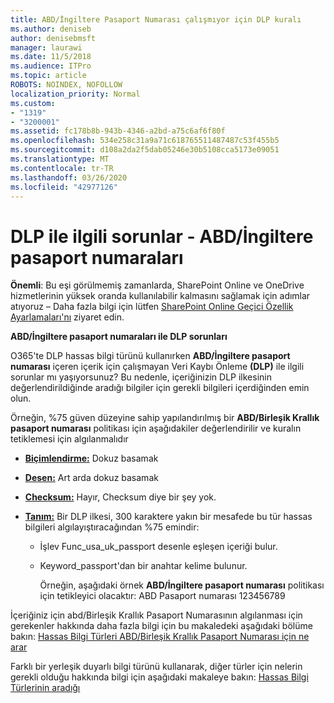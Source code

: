 ```yaml
---
title: ABD/İngiltere Pasaport Numarası çalışmıyor için DLP kuralı
ms.author: deniseb
author: denisebmsft
manager: laurawi
ms.date: 11/5/2018
ms.audience: ITPro
ms.topic: article
ROBOTS: NOINDEX, NOFOLLOW
localization_priority: Normal
ms.custom:
- "1319"
- "3200001"
ms.assetid: fc178b8b-943b-4346-a2bd-a75c6af6f80f
ms.openlocfilehash: 534e258c31a9a71c618765511487487c53f455b5
ms.sourcegitcommit: d108a2da2f5dab05246e30b5108cca5173e09051
ms.translationtype: MT
ms.contentlocale: tr-TR
ms.lasthandoff: 03/26/2020
ms.locfileid: "42977126"
---
```

# <a name="problems-with-dlp---usuk-passport-numbers"></a>DLP ile ilgili sorunlar - ABD/İngiltere pasaport numaraları

**Önemli**: Bu eşi görülmemiş zamanlarda, SharePoint Online ve OneDrive hizmetlerinin yüksek oranda kullanılabilir kalmasını sağlamak için adımlar atıyoruz – Daha fazla bilgi için lütfen [SharePoint Online Geçici Özellik Ayarlamaları'nı](https://aka.ms/ODSPAdjustments) ziyaret edin.

**ABD/İngiltere pasaport numaraları ile DLP sorunları**

O365'te DLP hassas bilgi türünü kullanırken **ABD/İngiltere pasaport numarası** içeren içerik için çalışmayan Veri Kaybı Önleme **(DLP)** ile ilgili sorunlar mı yaşıyorsunuz? Bu nedenle, içeriğinizin DLP ilkesinin değerlendirildiğinde aradığı bilgiler için gerekli bilgileri içerdiğinden emin olun.
  
Örneğin, %75 güven düzeyine sahip yapılandırılmış bir **ABD/Birleşik Krallık pasaport numarası** politikası için aşağıdakiler değerlendirilir ve kuralın tetiklemesi için algılanmalıdır
  
- **[Biçimlendirme:](https://docs.microsoft.com/office365/securitycompliance/what-the-sensitive-information-types-look-for#format-77)** Dokuz basamak

- **[Desen:](https://docs.microsoft.com/office365/securitycompliance/what-the-sensitive-information-types-look-for#pattern-77)** Art arda dokuz basamak

- **[Checksum:](https://docs.microsoft.com/office365/securitycompliance/what-the-sensitive-information-types-look-for#checksum-76)** Hayır, Checksum diye bir şey yok.

- **[Tanım:](https://docs.microsoft.com/office365/securitycompliance/what-the-sensitive-information-types-look-for#definition-77)** Bir DLP ilkesi, 300 karaktere yakın bir mesafede bu tür hassas bilgileri algılayıştıracağından %75 emindir:

  - İşlev Func_usa_uk_passport desenle eşleşen içeriği bulur.

  - Keyword_passport'dan bir anahtar kelime bulunur.

    Örneğin, aşağıdaki örnek **ABD/İngiltere pasaport numarası** politikası için tetikleyici olacaktır: ABD Pasaport numarası 123456789

İçeriğiniz için abd/Birleşik Krallık Pasaport Numarasının algılanması için gerekenler hakkında daha fazla bilgi için bu makaledeki aşağıdaki bölüme bakın: [Hassas Bilgi Türleri ABD/Birleşik Krallık Pasaport Numarası için ne arar](https://docs.microsoft.com/office365/securitycompliance/what-the-sensitive-information-types-look-for#us--uk-passport-number)
  
Farklı bir yerleşik duyarlı bilgi türünü kullanarak, diğer türler için nelerin gerekli olduğu hakkında bilgi için aşağıdaki makaleye bakın: [Hassas Bilgi Türlerinin aradığı](https://docs.microsoft.com/office365/securitycompliance/what-the-sensitive-information-types-look-for)
  